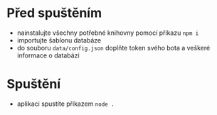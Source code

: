 # Před spuštěním

- nainstalujte všechny potřebné knihovny pomocí příkazu `npm i`
- importujte šablonu databáze
- do souboru `data/config.json` doplňte token svého bota a veškeré informace o databázi

# Spuštění

- aplikaci spustíte příkazem `node .`
